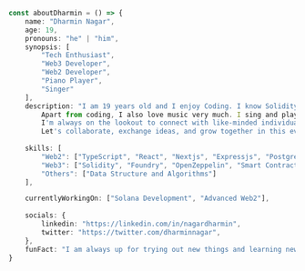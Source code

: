 ```typescript
const aboutDharmin = () => {
    name: "Dharmin Nagar",
    age: 19,
    pronouns: "he" | "him",
    synopsis: [
        "Tech Enthusiast",
        "Web3 Developer",
        "Web2 Developer",
        "Piano Player",
        "Singer"
    ],
    description: "I am 19 years old and I enjoy Coding. I know Solidity, Foundry and interested in Web3.
        Apart from coding, I also love music very much. I sing and play the Piano. I love to do Video Editing in my free time.
        I'm always on the lookout to connect with like-minded individuals who share my passion for technology, music, and creativity.
        Let's collaborate, exchange ideas, and grow together in this ever-evolving digital landscape.",
    
    skills: [
        "Web2": ["TypeScript", "React", "Nextjs", "Expressjs", "Postgres", "Prisma", "MongoDB", "TailwindCSS"],
        "Web3": ["Solidity", "Foundry", "OpenZeppelin", "Smart Contract Development", "Basics of Solana"],
        "Others": ["Data Structure and Algorithms"]
    ],

    currentlyWorkingOn: ["Solana Development", "Advanced Web2"],
    
    socials: {
        linkedin: "https://linkedin.com/in/nagardharmin",
        twitter: "https://twitter.com/dharminnagar",
    },
    funFact: "I am always up for trying out new things and learning new stuff."
}
```

<!-- ![My GitHub stats](https://github-readme-stats.vercel.app/api?username=dharminnagar&show_icons=true&theme=dark&icon_color=a1a1aa) -->

<!-- <p align="center">
  <samp>
    <a href="https://antfu.me">me</a> .
    <a href="https://antfu.me/posts">blog</a> .
    <a href="https://antfu.me/projects">projects</a> .
    <a href="https://antfu.me/talks">talks</a> .
    <a href="https://antfu.me/podcasts">podcasts</a> .
    <a href="https://linkedin.com/in/nagardharmin">linkedin</a> .
    <a href="https://m.webtoo.ls/@antfu">mastodon</a> .
    <a href="https://twitter.com/dharminnagar">tweets</a> .
    <a href="https://chat.antfu.me">discord</a> .
    <a href="https://instagram.com/antfu7">instagram</a> .
    <a href="https://github.com/sponsors/antfu">sponsor</a>
  </samp>
</p> -->
